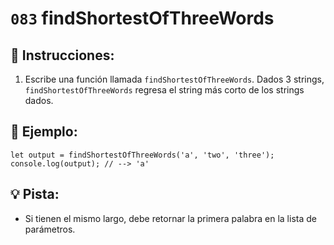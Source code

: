 # `083` findShortestOfThreeWords

## 📝 Instrucciones:

1. Escribe una función llamada `findShortestOfThreeWords`. Dados 3 strings, `findShortestOfThreeWords` regresa el string más corto de los strings dados.

## 📎 Ejemplo:

```Js
let output = findShortestOfThreeWords('a', 'two', 'three');
console.log(output); // --> 'a'
```

## 💡 Pista:

+ Si tienen el mismo largo, debe retornar la primera palabra en la lista de parámetros.
